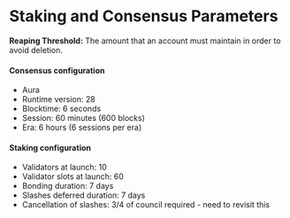# Staking and Consensus Parameters



**Reaping Threshold:** The amount that an account must maintain in order to avoid deletion.

#### **Consensus configuration**

* Aura 
* Runtime version: 28
* Blocktime: 6 seconds
* Session: 60 minutes \(600 blocks\)
* Era: 6 hours \(6 sessions per era\)

#### **Staking configuration**

* Validators at launch: 10
* Validator slots at launch: 60
* Bonding duration: 7 days
* Slashes deferred duration: 7 days
* Cancellation of slashes: 3/4 of council required - need to revisit this

